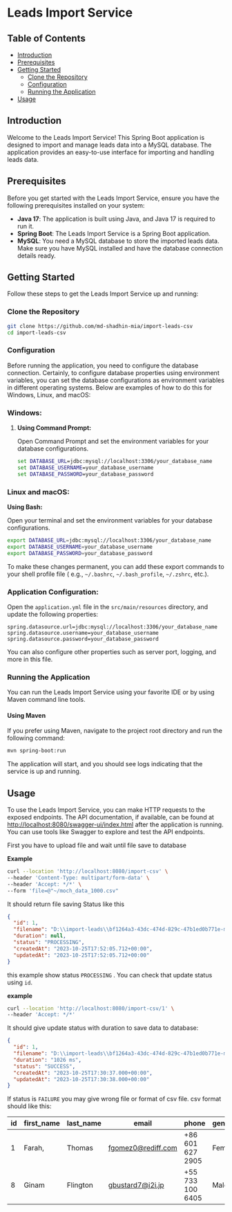 # Leads Import Service

## Table of Contents

- [Introduction](#introduction)
- [Prerequisites](#prerequisites)
- [Getting Started](#getting-started)
    - [Clone the Repository](#clone-the-repository)
    - [Configuration](#configuration)
    - [Running the Application](#running-the-application)
- [Usage](#usage)

## Introduction

Welcome to the Leads Import Service! This Spring Boot application is designed to import and manage leads data into a
MySQL database. The application provides an easy-to-use interface for importing and handling leads data.

## Prerequisites

Before you get started with the Leads Import Service, ensure you have the following prerequisites installed on your
system:

- **Java 17**: The application is built using Java, and Java 17 is required to run it.
- **Spring Boot**: The Leads Import Service is a Spring Boot application.
- **MySQL**: You need a MySQL database to store the imported leads data. Make sure you have MySQL installed and have the
  database connection details ready.

## Getting Started

Follow these steps to get the Leads Import Service up and running:

### Clone the Repository

```bash
git clone https://github.com/md-shadhin-mia/import-leads-csv
cd import-leads-csv
```

### Configuration

Before running the application, you need to configure the database connection.
Certainly, to configure database properties using environment variables, you can set the database configurations as
environment variables in different operating systems. Below are examples of how to do this for Windows, Linux, and
macOS:

### Windows:

1. **Using Command Prompt:**

   Open Command Prompt and set the environment variables for your database configurations.

   ```cmd
   set DATABASE_URL=jdbc:mysql://localhost:3306/your_database_name
   set DATABASE_USERNAME=your_database_username
   set DATABASE_PASSWORD=your_database_password
   ```

### Linux and macOS:

**Using Bash:**

Open your terminal and set the environment variables for your database configurations.

   ```bash
   export DATABASE_URL=jdbc:mysql://localhost:3306/your_database_name
   export DATABASE_USERNAME=your_database_username
   export DATABASE_PASSWORD=your_database_password
   ```

To make these changes permanent, you can add these export commands to your shell profile file (
e.g., `~/.bashrc`, `~/.bash_profile`, `~/.zshrc`, etc.).

### Application Configuration:

Open the `application.yml` file in the `src/main/resources` directory, and update the following properties:

```properties
spring.datasource.url=jdbc:mysql://localhost:3306/your_database_name
spring.datasource.username=your_database_username
spring.datasource.password=your_database_password
```

You can also configure other properties such as server port, logging, and more in this file.

### Running the Application

You can run the Leads Import Service using your favorite IDE or by using Maven command line tools.

#### Using Maven

If you prefer using Maven, navigate to the project root directory and run the following command:

```bash
mvn spring-boot:run
```

The application will start, and you should see logs indicating that the service is up and running.

## Usage

To use the Leads Import Service, you can make HTTP requests to the exposed endpoints. The API documentation, if
available, can be found at [http://localhost:8080/swagger-ui/index.html](http://localhost:8080/swagger-ui/index.html)
after the application is running. You can use tools like Swagger to explore and test the API endpoints.

First you have to upload file and wait until file save to database

**Example**

 ```bash
 curl --location 'http://localhost:8080/import-csv' \
--header 'Content-Type: multipart/form-data' \
--header 'Accept: */*' \
--form 'file=@"~/moch_data_1000.csv"
 ```

It should return file saving Status like this

```json
{
  "id": 1,
  "filename": "D:\\import-leads\\bf1264a3-43dc-474d-829c-47b1ed0b771e-moch_data_1000.csv",
  "duration": null,
  "status": "PROCESSING",
  "createdAt": "2023-10-25T17:52:05.712+00:00",
  "updatedAt": "2023-10-25T17:52:05.712+00:00"
}
```

this example show status `PROCESSING` . You can check that update status using `id`.

**example**

```bash
curl --location 'http://localhost:8080/import-csv/1' \
--header 'Accept: */*'
```

It should give update status with duration to save data to database:

```json
{
  "id": 1,
  "filename": "D:\\import-leads\\bf1264a3-43dc-474d-829c-47b1ed0b771e-moch_data_1000.csv",
  "duration": "1026 ms",
  "status": "SUCCESS",
  "createdAt": "2023-10-25T17:30:37.000+00:00",
  "updatedAt": "2023-10-25T17:30:38.000+00:00"
}
```

If status is `FAILURE` you may give wrong file or format of csv file. csv format should like this:

| id | first_name | last_name | email              | phone            | gender | ip_address     |
|----|------------|-----------|--------------------|------------------|--------|----------------|
| 1  | Farah,     | Thomas    | fgomez0@rediff.com | +86 601 627 2905 | Female | 70.102.65.201  |
| 8  | Ginam      | Flington  | gbustard7@i2i.jp   | +55 733 100 6405 | Male   | 40.195.117.180 |